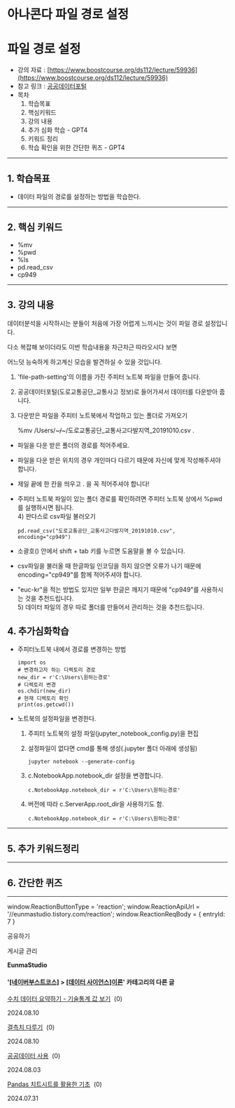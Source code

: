 
# 아나콘다 파일 경로 설정

파일 경로 설정
========

*   강의 자료 : [https://www.boostcourse.org/ds112/lecture/59936](https://www.boostcourse.org/ds112/lecture/59936)
*   참고 링크 : [공공데이터포털](https://www.data.go.kr/dataset/15003493/fileData.do)
*   목차
    1.  학습목표
    2.  핵심키워드
    3.  강의 내용
    4.  추가 심화 학습 - GPT4
    5.  키워드 정리
    6.  학습 확인을 위한 간단한 퀴즈 - GPT4

* * *

1\. 학습목표
--------

*   데이터 파일의 경로를 설정하는 방법을 학습한다.

* * *

2\. 핵심 키워드
----------

*   %mv
*   %pwd
*   %ls
*   pd.read\_csv
*   cp949

* * *

3\. 강의 내용
---------

데이터분석을 시작하시는 분들이 처음에 가장 어렵게 느끼시는 것이 파일 경로 설정입니다.

다소 복잡해 보이더라도 이번 학습내용을 차근차근 따라오시다 보면

어느덧 능숙하게 하고계신 모습을 발견하실 수 있을 것입니다.

1) 'file-path-setting'의 이름을 가진 주피터 노트북 파일을 만들어 줍니다.  
2) 공공데이터포털(도로교통공단\_교통사고 정보)로 들어가셔서 데이터를 다운받아 줍니다.  
3) 다운받은 파일을 주피터 노트북에서 작업하고 있는 폴더로 가져오기

      %mv /Users/~~~/~~~/도로교통공단_교통사고다발지역_20191010.csv .

*   파일을 다운 받은 폴더의 경로를 적어주세요.
    
*   파일을 다운 받은 위치의 경우 개인마다 다르기 때문에 자신에 맞게 작성해주셔야 합니다.
    
*   제일 끝에 한 칸을 띄우고 . 을 꼭 적어주셔야 합니다!
    
*   주피터 노트북 파일이 있는 폴더 경로를 확인하려면 주피터 노트북 상에서 %pwd를 실행하시면 됩니다.  
    4) 판다스로 csv파일 불러오기
    
        pd.read_csv("도로교통공단_교통사고다발지역_20191010.csv", encoding="cp949")
    
*   소괄호() 안에서 shift + tab 키를 누르면 도움말을 볼 수 있습니다.
    
*   csv파일을 불러올 때 한글파일 인코딩을 하지 않으면 오류가 나기 때문에 encoding="cp949"를 함께 적어주셔야 합니다.
    
*   "euc-kr"을 적는 방법도 있지만 일부 한글은 깨지기 때문에 "cp949"를 사용하시는 것을 추천드립니다.  
    5) 데이터 파일의 경우 따로 폴더를 만들어서 관리하는 것을 추천드립니다.
    

4\. 추가심화학습
----------

*   주피터노트북 내에서 경로를 변경하는 방법
    
        import os
        # 변경하고자 하는 디렉토리 경로
        new_dir = r'C:\Users\원하는경로'
        # 디렉토리 변경
        os.chdir(new_dir)
        # 현재 디렉토리 확인
        print(os.getcwd())
    
*   노트북의 설정파일을 변경한다.
    
    1.  주피터 노트북의 설정 파일(jupyter\_notebook\_config.py)을 편집
    2.  설정파일이 없다면 cmd를 통해 생성(.jupyter 폴더 아래에 생성됨)
        
            jupyter notebook --generate-config
        
    3.  c.NotebookApp.notebook\_dir 설정을 변경합니다.
        
            c.NotebookApp.notebook_dir = r'C:\Users\원하는경로'
        
    4.  버전에 따라 c.ServerApp.root\_dir을 사용하기도 함.
        
            c.NotebookApp.notebook_dir = r'C:\Users\원하는경로'
        

* * *

5\. 추가 키워드정리
------------

* * *

6\. 간단한 퀴즈
----------

* * *

window.ReactionButtonType = 'reaction'; window.ReactionApiUrl = '//eunmastudio.tistory.com/reaction'; window.ReactionReqBody = { entryId: 7 }

공유하기

게시글 관리

**EunmaStudio**

#### '[\[네이버부스트코스\]](/category/%5B%EB%84%A4%EC%9D%B4%EB%B2%84%EB%B6%80%EC%8A%A4%ED%8A%B8%EC%BD%94%EC%8A%A4%5D) > [\[데이터 사이언스\]이론](/category/%5B%EB%84%A4%EC%9D%B4%EB%B2%84%EB%B6%80%EC%8A%A4%ED%8A%B8%EC%BD%94%EC%8A%A4%5D/%5B%EB%8D%B0%EC%9D%B4%ED%84%B0%20%EC%82%AC%EC%9D%B4%EC%96%B8%EC%8A%A4%5D%EC%9D%B4%EB%A1%A0)' 카테고리의 다른 글

[수치 데이터 요약하기 - 기술통계 값 보기](/12)  (0)

2024.08.10

[결측치 다루기](/11)  (0)

2024.08.10

[공공데이터 사용](/9)  (0)

2024.08.03

[Pandas 치트시트를 활용한 기초](/5)  (0)

2024.07.31
            